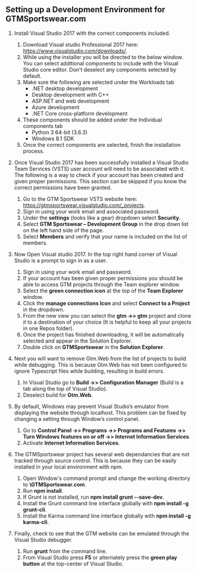 ## Setting up a Development Environment for GTMSportswear.com

1.	Install Visual Studio 2017 with the correct components included.
    1.	Download Visual studio Professional 2017 here: https://www.visualstudio.com/downloads/.
    1.	While using the installer you will be directed to the below window. You can select additional components to include with the Visual Studio core editor. Don't deselect any components selected by default.
    1.	Make sure the following are selected under the Workloads tab
        *	.NET desktop development
        *	Desktop development with C++
        *	ASP.NET and web development
        *	Azure development
        *	.NET Core cross-platform development
    1.	These components should be added under the Individual components tab
        *	Python 3 64-bit (3.6.3)
        *	Windows 8.1 SDK
    1. Once the correct components are selected, finish the installation process. 
   
2.	Once Visual Studio 2017 has been successfully installed a Visual Studio Team Services (VSTS) user account will need to be associated with it. The following is a way to check if your account has been created and given proper permissions. This section can be skipped if you know the correct permissions have been granted.  
    1.	Go to the GTM Sportswear VSTS website here: https://gtmsportswear.visualstudio.com/_projects.
    1.	Sign in using your work email and associated password.
    1.	Under the **settings** (looks like a gear) dropdown select **Security**. 
    1.	Select **GTM Sportswear – Development Group** in the drop down list on the left hand side of the page.
    1.	Select **Members** and verify that your name is included on the list of members.
    
3.	Now Open Visual studio 2017. In the top right hand corner of Visual Studio is a prompt to sign in as a user. 
    1.	Sign in using your work email and password.
    1.	If your account has been given proper permissions you should be able to access GTM projects through the Team explorer window. 
    1.	Select the **green connection icon** at the top of the **Team Explorer** window.
    1.	Click the **manage connections Icon** and select **Connect to a Project** in the dropdown.   
    1.	From the new view you can select the **gtm ->> gtm** project and clone it to a destination of your choice (It is helpful to keep all your projects in one Repos folder).
    1.  Once the project has finished downloading, it will be automatically selected and appear in the Solution Explorer.
    1.  Double click on **GTMSportswear** in the **Solution Explorer**.

4.	Next you will want to remove Gtm.Web from the list of projects to build while debugging. This is because Gtm.Web has not been configured to ignore Typescript files while building, resulting in build errors. 
    1.	In Visual Studio go to **Build ->>  Configuration Manager** (Build is a tab along the top of Visual Studio).
    1.	Deselect build for **Gtm.Web**.

5.	By default, Windows may prevent Visual Studio’s emulator from displaying the website through localhost. This problem can be fixed by changing a setting through Window’s control panel.
    1.	Go to **Control Panel ->> Programs ->> Programs and Features ->> Turn Windows features on or off ->> Internet Information Services**.
    1.	Activate **Internet Information Services**.
    
6.  The GTMSportswear project has several web dependancies that are not tracked through source control. This is because they can be easily installed in your local environment with npm. 
    1. Open Window's command prompt and change the working directory to **<gtm repository>\GTMSportswear.com**. 
    1. Run **npm install**.
    1. If Grunt is not installed, run **npm install grunt --save-dev**.
    1. Install the Grunt command line interface globally with **npm install -g grunt-cli**.
    1. Install the Karma command line interface globally with **npm install -g karma-cli**.
   
7.  Finally, check to see that the GTM website can be emulated through the Visual Studio debugger. 
    1. Run **grunt** from the command line.
    1. From Visual Studio press **F5** or alternately press the **green play button** at the top-center of Visual Studio.
